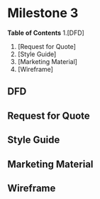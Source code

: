 # Milestone 3

**Table of Contents**
1.[DFD]
1. [Request for Quote]
1. [Style Guide]
1. [Marketing Material]
1. [Wireframe]

## DFD


## Request for Quote


## Style Guide


## Marketing Material


## Wireframe


